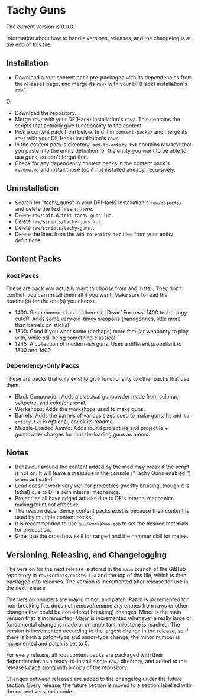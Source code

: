 # Tachy Guns

The current version is 0.0.0.

Information about how to handle versions, releases, and the changelog is at the end of this file.

## Installation

- Download a root content pack pre-packaged with its dependencies from the releases page, and merge its `raw/` with your DF(Hack) installation's `raw`/.

Or

- Download the repository.
- Merge `raw/` with your DF(Hack) installation's `raw/`.
	This contains the scripts that actually give functionality to the content.
- Pick a content pack from below, find it in `content-packs/` and merge its `raw/` with your DF(Hack) installation's `raw/`.
- In the content pack's directory, `add-to-entity.txt` contains raw text that you paste into the entity definition for the entity you want to be able to use guns, so don't forget that.
- Check for any dependency content packs in the content pack's `readme.md` and install those too if not installed already, recursively.

## Uninstallation

- Search for "tachy_guns" in your DF(Hack) installation's `raw/objects/` and delete the text files in there.
- Delete `raw/init.d/init-tachy-guns.lua`.
- Delete `raw/scripts/tachy-guns.lua`.
- Delete `raw/scripts/tachy-guns/`.
- Delete the lines from the `add-to-entity.txt` files from your entity definitions.

## Content Packs

### Root Packs

These are pack you actually want to choose from and install.
They don't conflict, you can install them all if you want.
Make sure to read the readme(s) for the one(s) you choose.

- 1400: Recommended as it adheres to Dwarf Fortress' 1400 technology cutoff.
	Adds some very old-timey weapons (handgonnes, little more than barrels on sticks).
- 1800: Good if you want some (perhaps) more familiar weaponry to play with, while still being something classical.
- 1945: A collection of modern-ish guns.
	Uses a different propellant to 1800 and 1400.

### Dependency-Only Packs

These are packs that only exist to give functionality to other packs that use them.

- Black Gunpowder: Adds a classical gunpowder made from sulphur, saltpetre, and coke/charcoal.
- Workshops: Adds the workshops used to make guns.
- Barrels: Adds the barrels of various sizes used to make guns.
	Its `add-to-entity.txt` is optional, check its readme.
- Muzzle-Loaded Ammo: Adds round projectiles and projectile + gunpowder charges for muzzle-loading guns as ammo.

## Notes

- Behaviour around the content added by the mod may break if the script is not on.
	It will leave a message in the console ("Tachy Guns enabled!") when activated.
- Lead doesn't work very well for projectiles (mostly bruising, though it is lethal) due to DF's own internal mechanics.
- Projectiles all have edged attacks due to DF's internal mechanics making blunt not effective.
- The reason dependency content packs exist is because their content is used by multiple content packs.
- It is recommended to use `gui/workshop-job` to set the desired materials for production.
- Guns use the crossbow skill for ranged and the hammer skill for melee.

## Versioning, Releasing, and Changelogging

The version for the next release is stored in the `main` branch of the GitHub repository in `raw/scripts/consts.lua` and the top of this file, which is then packaged into releases.
The version is incremented after release for use in the next release.

The version numbers are major, minor, and patch.
Patch is incremented for non-breaking (i.e. does not remove/rename any entries from raws or other changes that could be considered breaking) changes.
Minor is the main version that is incremented.
Major is incremented whenever a really large or fundamental change is made or an important milestone is reached.
The version is incremented according to the largest change in the release, so if there is both a patch-type and minor-type change, the minor number is incremented and patch is set to 0.

For every release, all root content packs are packaged with their dependencies as a ready-to-install single `raw/` directory, and added to the releases page along with a copy of the repository.

Changes between releases are added to the changelog under the future section.
Every release, the future section is moved to a section labelled with the current version in code.
